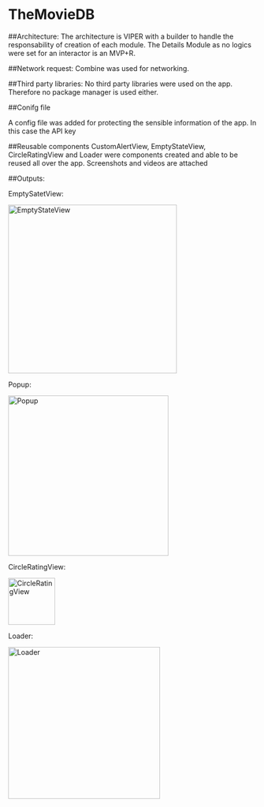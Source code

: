 # TheMovieDB

##Architecture:
The architecture is VIPER with a builder to handle the responsability of creation of each module. The Details Module as no logics were set for an interactor is an MVP+R.

##Network request:
Combine was used for networking.

##Third party libraries:
No third party libraries were used on the app. Therefore no package manager is used either.

##Conifg file

A config file was added for protecting the sensible information of the app. In this case the API key

##Reusable components
CustomAlertView, EmptyStateView, CircleRatingView and Loader were components created and able to be reused all over the app. Screenshots and videos are attached

##Outputs:

EmptySatetView:

<img width="342" alt="EmptyStateView" src="https://github.com/federicoflores/TheMovieDB/assets/28494027/96b43118-20cd-4750-90d1-5550c4347fa5">


Popup:

<img width="325" alt="Popup" src="https://github.com/federicoflores/TheMovieDB/assets/28494027/f451baf8-a896-44a4-a191-d8904351ea5f">

CircleRatingView:

<img width="95" alt="CircleRatingView" src="https://github.com/federicoflores/TheMovieDB/assets/28494027/dd8fd7e6-32fc-4a0a-b2f8-e51d0839a36a">

Loader:

<img width="308" alt="Loader" src="https://github.com/federicoflores/TheMovieDB/assets/28494027/a6ddcd5f-9d30-4bff-8cc6-2192e4d24b75">


